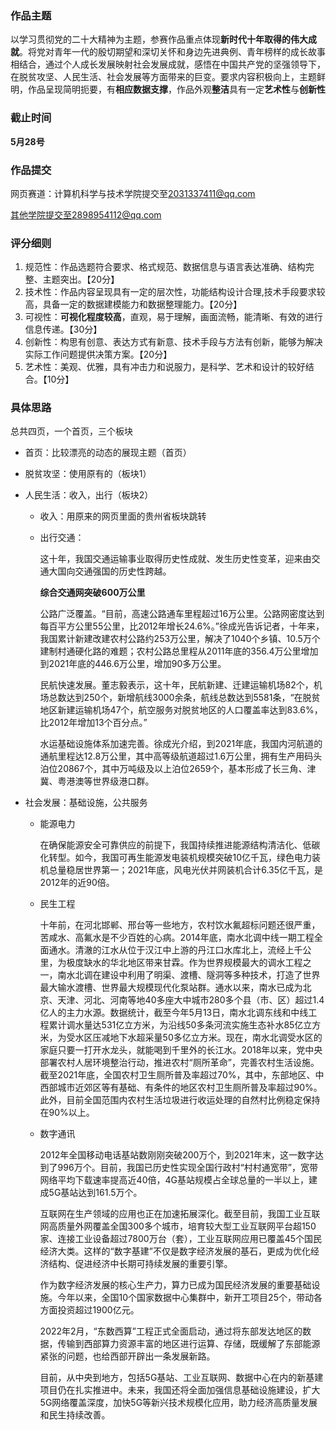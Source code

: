 ### 作品主题

以学习贯彻党的二十大精神为主题，参赛作品重点体现**新时代十年取得的伟大成就**。将党对青年一代的殷切期望和深切关怀和身边先进典例、青年榜样的成长故事相结合，通过个人成长发展映射社会发展成就，感悟在中国共产党的坚强领导下，在脱贫攻坚、人民生活、社会发展等方面带来的巨变。要求内容积极向上，主题鲜明，作品呈现简明扼要，有**相应数据支撑**，作品外观**整洁**具有一定**艺术性**与**创新性**

### 截止时间

**5月28号**

### 作品提交

网页赛道：计算机科学与技术学院提交至[2031337411@qq.com](mailto:2031337411@qq.com)

其他学院提交至2898954112@qq.com

### 评分细则

1. 规范性：作品选题符合要求、格式规范、数据信息与语言表达准确、结构完整、主题突出。【20分】
2. 技术性：作品内容呈现具有一定的层次性，功能结构设计合理,技术手段要求较高，具备一定的数据建模能力和数据整理能力。【20分】
3. 可视性：**可视化程度较高**，直观，易于理解，画面流畅，能清晰、有效的进行信息传递。【30分】
4. 创新性：构思有创意、表达方式有新意、技术手段与方法有创新，能够为解决实际工作问题提供决策方案。【20分】
5. 艺术性：美观、优雅，具有冲击力和说服力，是科学、艺术和设计的较好结合。【10分】

### 具体思路

总共四页，一个首页，三个板块

- 首页：比较漂亮的动态的展现主题（首页）

- 脱贫攻坚：使用原有的（板块1）

- 人民生活：收入，出行（板块2）

  - 收入：用原来的网页里面的贵州省板块跳转

  - 出行交通：

    这十年，我国交通运输事业取得历史性成就、发生历史性变革，迎来由交通大国向交通强国的历史性跨越。

    **综合交通网突破600万公里**

    公路广泛覆盖。“目前，高速公路通车里程超过16万公里。公路网密度达到每百平方公里55公里，比2012年增长24.6%。”徐成光告诉记者，十年来，我国累计新建改建农村公路约253万公里，解决了1040个乡镇、10.5万个建制村通硬化路的难题；农村公路总里程从2011年底的356.4万公里增加到2021年底的446.6万公里，增加90多万公里。

    民航快速发展。董志毅表示，这十年，民航新建、迁建运输机场82个，机场总数达到250个，新增航线3000余条，航线总数达到5581条，“在脱贫地区新建运输机场47个，航空服务对脱贫地区的人口覆盖率达到83.6%，比2012年增加13个百分点。”

    水运基础设施体系加速完善。徐成光介绍，到2021年底，我国内河航道的通航里程达12.8万公里，其中高等级航道超过1.6万公里，拥有生产用码头泊位20867个，其中万吨级及以上泊位2659个，基本形成了长三角、津冀、粤港澳等世界级港口群。

- 社会发展：基础设施，公共服务

  - 能源电力

    在确保能源安全可靠供应的前提下，我国持续推进能源结构清洁化、低碳化转型。如今，我国可再生能源发电装机规模突破10亿千瓦，绿色电力装机总量稳居世界第一；2021年底，风电光伏并网装机合计6.35亿千瓦，是2012年的近90倍。


  - 民生工程

    十年前，在河北邯郸、邢台等一些地方，农村饮水氟超标问题还很严重，苦咸水、高氟水是不少百姓的心病。2014年底，南水北调中线一期工程全面通水。清澈的江水从位于汉江中上游的丹江口水库北上，流经上千公里，为极度缺水的华北地区带来甘霖。作为世界规模最大的调水工程之一，南水北调在建设中利用了明渠、渡槽、隧洞等多种技术，打造了世界最大输水渡槽、世界最大规模现代化泵站群。通水以来，南水已成为北京、天津、河北、河南等地40多座大中城市280多个县（市、区）超过1.4亿人的主力水源。数据统计，截至今年5月13日，南水北调东线和中线工程累计调水量达531亿立方米，为沿线50多条河流实施生态补水85亿立方米，为受水区压减地下水超采量50多亿立方米。现在，南水北调受水区的家庭只要一打开水龙头，就能喝到千里外的长江水。2018年以来，党中央部署农村人居环境整治行动，推进农村“厕所革命”，完善农村生活设施。截至2021年底，全国农村卫生厕所普及率超过70%，其中，东部地区、中西部城市近郊区等有基础、有条件的地区农村卫生厕所普及率超过90%。此外，目前全国范围内农村生活垃圾进行收运处理的自然村比例稳定保持在90%以上。

  

  - 数字通讯

    2012年全国移动电话基站数刚刚突破200万个，到2021年末，这一数字达到了996万个。目前，我国已历史性实现全国行政村“村村通宽带”，宽带网络平均下载速率提高近40倍，4G基站规模占全球总量的一半以上，建成5G基站达到161.5万个。

    互联网在生产领域的应用也正在加速拓展深化。截至目前，我国工业互联网高质量外网覆盖全国300多个城市，培育较大型工业互联网平台超150家、连接工业设备超过7800万台（套），工业互联网应用已覆盖45个国民经济大类。这样的“数字基建”不仅是数字经济发展的基石，更成为优化经济结构、促进经济中长期可持续发展的重要引擎。

    作为数字经济发展的核心生产力，算力已成为国民经济发展的重要基础设施。今年以来，全国10个国家数据中心集群中，新开工项目25个，带动各方面投资超过1900亿元。

    2022年2月，“东数西算”工程正式全面启动，通过将东部发达地区的数据，传输到西部算力资源丰富的地区进行运算、存储，既缓解了东部能源紧张的问题，也给西部开辟出一条发展新路。

    目前，从中央到地方，包括5G基站、工业互联网、数据中心在内的新基建项目仍在扎实推进中。未来，我国还将全面加强信息基础设施建设，扩大5G网络覆盖深度，加快5G等新兴技术规模化应用，助力经济高质量发展和民生持续改善。 


  










